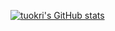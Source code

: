 [![tuokri's GitHub stats](https://github-readme-stats.vercel.app/api?username=tuokri&count_private=true&theme=synthwave)](https://github.com/anuraghazra/github-readme-stats)

<!--
**tuokri/tuokri** is a ✨ _special_ ✨ repository because its `README.md` (this file) appears on your GitHub profile.

Here are some ideas to get you started:

- 🔭 I’m currently working on ...
- 🌱 I’m currently learning ...
- 👯 I’m looking to collaborate on ...
- 🤔 I’m looking for help with ...
- 💬 Ask me about ...
- 📫 How to reach me: ...
- 😄 Pronouns: ...
- ⚡ Fun fact: ...
-->
